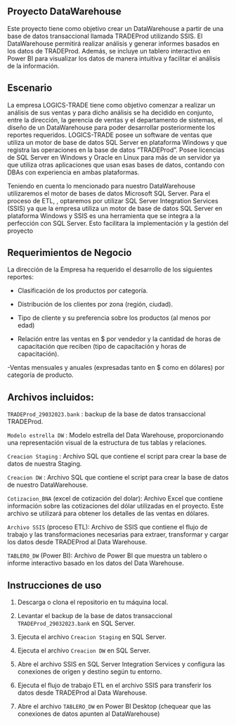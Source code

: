 ## Proyecto DataWarehouse

Este proyecto tiene como objetivo crear un DataWarehouse a partir de una base de datos transaccional llamada TRADEProd utilizando SSIS. El DataWarehouse permitirá realizar análisis y generar informes basados en los datos de TRADEProd. Además, se incluye un tablero interactivo en Power BI para visualizar los datos de manera intuitiva y facilitar el análisis de la información.


## Escenario
La empresa LOGICS-TRADE tiene como objetivo comenzar a realizar un análisis de sus ventas y para
dicho análisis se ha decidido en conjunto, entre la dirección, la gerencia de ventas y el departamento de
sistemas, el diseño de un DataWarehouse para poder desarrollar posteriormente los reportes
requeridos.
LOGICS-TRADE posee un software de ventas que utiliza un motor de base de datos SQL Server en
plataforma Windows y que registra las operaciones en la base de datos “TRADEProd”. Posee licencias de
SQL Server en Windows y Oracle en Linux para más de un servidor ya que utiliza otras aplicaciones que
usan esas bases de datos, contando con DBAs con experiencia en ambas plataformas.

Teniendo en cuenta lo mencionado para nuestro DataWarehouse utilizaremos el motor de bases de datos Microsoft SQL Server.
Para el proceso de ETL, , optaremos por utilizar SQL Server Integration Services (SSIS) ya que la 
empresa utiliza un motor de base de datos SQL Server en plataforma Windows y SSIS 
es una herramienta que se integra a la perfección con SQL Server. Esto facilitara la 
implementación y la gestión del proyecto


## Requerimientos de Negocio
La dirección de la Empresa ha requerido el desarrollo de los siguientes reportes:

  - Clasificación de los productos por categoría.
    
  - Distribución de los clientes por zona (región, ciudad).
    
  - Tipo de cliente y su preferencia sobre los productos (al menos por edad)
    
  - Relación entre las ventas en $ por vendedor y la cantidad de horas de capacitación que reciben (tipo de capacitación y horas de capacitación).
    
  -Ventas mensuales y anuales (expresadas tanto en $ como en dólares) por categoría de producto.


## Archivos incluidos: 

`TRADEProd_29032023.bank` : backup de la base de datos transaccional TRADEProd.

`Modelo estrella DW` :  Modelo estrella del Data Warehouse, proporcionando una representación visual de la estructura de tus tablas y relaciones.

`Creacion Staging` : Archivo SQL que contiene el script para crear la base de datos de nuestra Staging.

`Creacion DW` :  Archivo SQL que contiene el script para crear la base de datos de nuestro DataWarehouse.

`Cotizacion_BNA` (excel de cotización del dolar): Archivo Excel que contiene información sobre las cotizaciones del dólar utilizadas en el proyecto. Este archivo se utilizará para obtener los detalles de las ventas en dólares.

`Archivo SSIS` (proceso ETL): Archivo de SSIS que contiene el flujo de trabajo y las transformaciones necesarias para extraer, transformar y cargar los datos desde TRADEProd al Data Warehouse.

`TABLERO_DW` (Power BI): Archivo de Power BI que muestra un tablero o informe interactivo basado en los datos del Data Warehouse.



## Instrucciones de uso

1. Descarga o clona el repositorio en tu máquina local.

2. Levantar el backup de la base de datos transaccional `TRADEProd_29032023.bank` en SQL Server.

3. Ejecuta el archivo `Creacion Staging` en SQL Server.

4. Ejecuta el archivo `Creacion DW` en SQL Server.

6. Abre el archivo SSIS en SQL Server Integration Services y configura las conexiones de origen y destino según tu entorno.

7. Ejecuta el flujo de trabajo ETL en el archivo SSIS para transferir los datos desde TRADEProd al Data Warehouse.

8. Abre el archivo `TABLERO_DW` en Power BI Desktop (chequear que las conexiones de datos apunten al DataWarehouse)











